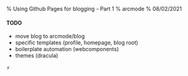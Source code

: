 % Using Github Pages for blogging - Part 1
% arcmode
% 08/02/2021

#### TODO
- move blog to arcmode/blog
- specific templates (profile, homepage, blog root)
- boilerplate automation (webcomponents)
- themes (dracula)

⚡
